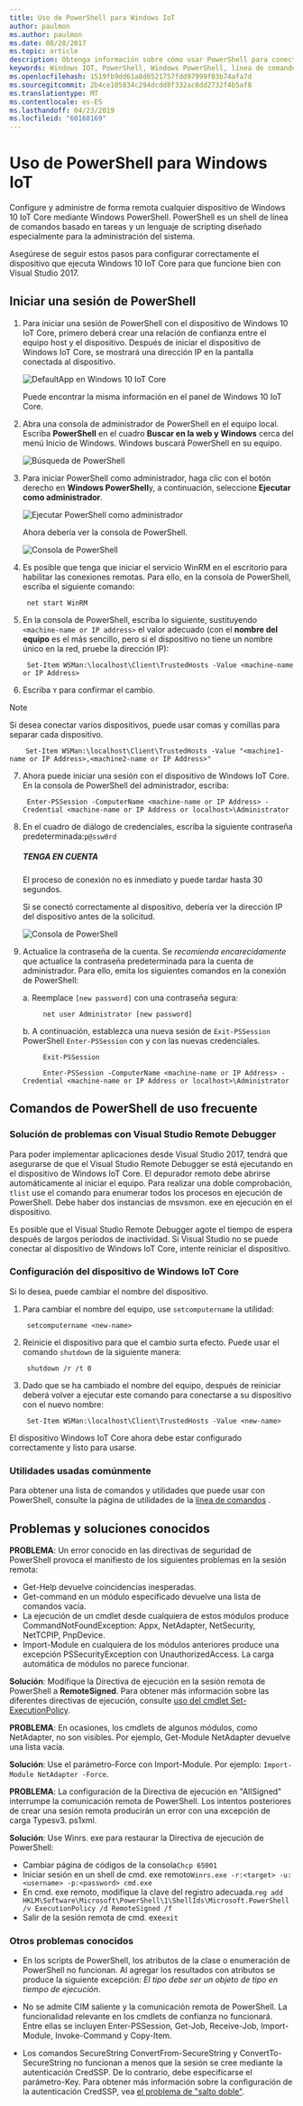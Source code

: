 ```yaml
---
title: Uso de PowerShell para Windows IoT
author: paulmon
ms.author: paulmon
ms.date: 08/28/2017
ms.topic: article
description: Obtenga información sobre cómo usar PowerShell para conectarse al dispositivo, así como para administrar el dispositivo.
keywords: Windows IOT, PowerShell, Windows PowerShell, línea de comandos, Shell de línea de comandos
ms.openlocfilehash: 1519fb9dd61a8d6521757fdd97999f03b74afa7d
ms.sourcegitcommit: 2b4ce105834c294dcdd8f332ac8dd2732f4b5af8
ms.translationtype: MT
ms.contentlocale: es-ES
ms.lasthandoff: 04/23/2019
ms.locfileid: "60168169"
---
```

# <a name="using-powershell-for-windows-iot"></a>Uso de PowerShell para Windows IoT

Configure y administre de forma remota cualquier dispositivo de Windows 10 IoT Core mediante Windows PowerShell.
PowerShell es un shell de línea de comandos basado en tareas y un lenguaje de scripting diseñado especialmente para la administración del sistema.

Asegúrese de seguir estos pasos para configurar correctamente el dispositivo que ejecuta Windows 10 IoT Core para que funcione bien con Visual Studio 2017.

## <a name="initiating-a-powershell-session"></a>Iniciar una sesión de PowerShell
1. Para iniciar una sesión de PowerShell con el dispositivo de Windows 10 IoT Core, primero deberá crear una relación de confianza entre el equipo host y el dispositivo. Después de iniciar el dispositivo de Windows IoT Core, se mostrará una dirección IP en la pantalla conectada al dispositivo.

    ![DefaultApp en Windows 10 IoT Core](../media/PowerShell/DefaultApp.png)

   Puede encontrar la misma información en el panel de Windows 10 IoT Core.

2. Abra una consola de administrador de PowerShell en el equipo local. Escriba **PowerShell** en el cuadro **Buscar en la web y Windows** cerca del menú Inicio de Windows. Windows buscará PowerShell en su equipo.

    ![Búsqueda de PowerShell](../media/PowerShell/start-ps.png)

3. Para iniciar PowerShell como administrador, haga clic con el botón derecho en **Windows PowerShell**y, a continuación, seleccione **Ejecutar como administrador**.

    ![Ejecutar PowerShell como administrador](../media/PowerShell/start-ps2.png)

   Ahora debería ver la consola de PowerShell.

    ![Consola de PowerShell](../media/PowerShell/ps.PNG)

4. Es posible que tenga que iniciar el servicio WinRM en el escritorio para habilitar las conexiones remotas. Para ello, en la consola de PowerShell, escriba el siguiente comando:

        net start WinRM

5. En la consola de PowerShell, escriba lo siguiente, sustituyendo `<machine-name or IP address>` el valor adecuado (con el **nombre del equipo** es el más sencillo, pero si el dispositivo no tiene un nombre único en la red, pruebe la dirección IP):

        Set-Item WSMan:\localhost\Client\TrustedHosts -Value <machine-name or IP Address>

6. Escriba `Y` para confirmar el cambio.

> [!NOTE]
> Si desea conectar varios dispositivos, puede usar comas y comillas para separar cada dispositivo.
        
        Set-Item WSMan:\localhost\Client\TrustedHosts -Value "<machine1-name or IP Address>,<machine2-name or IP Address>"
    
7. Ahora puede iniciar una sesión con el dispositivo de Windows IoT Core. En la consola de PowerShell del administrador, escriba:

        Enter-PSSession -ComputerName <machine-name or IP Address> -Credential <machine-name or IP Address or localhost>\Administrator

8. En el cuadro de diálogo de credenciales, escriba la siguiente contraseña predeterminada:`p@ssw0rd`
    
    <div class="alert alert-note">
      <h5><span class="win-icon win-icon-Page"></span>TENGA EN CUENTA </h5>
      <p>El proceso de conexión no es inmediato y puede tardar hasta 30 segundos.</p>
    </div>    
    
    Si se conectó correctamente al dispositivo, debería ver la dirección IP del dispositivo antes de la solicitud.

    ![Consola de PowerShell](../media/PowerShell/ps_device.png)

9. Actualice la contraseña de la cuenta. Se *recomienda encarecidamente* que actualice la contraseña predeterminada para la cuenta de administrador. Para ello, emita los siguientes comandos en la conexión de PowerShell:

    a. Reemplace `[new password]` con una contraseña segura:
    
            net user Administrator [new password]
            
    b. A continuación, establezca una nueva sesión de `Exit-PSSession` PowerShell `Enter-PSSession` con y con las nuevas credenciales.
    
            Exit-PSSession
            
            Enter-PSSession -ComputerName <machine-name or IP Address> -Credential <machine-name or IP Address or localhost>\Administrator

## <a name="commonly-used-powershell-commands"></a>Comandos de PowerShell de uso frecuente

### <a name="troubleshooting-with-visual-studio-remote-debugger"></a>Solución de problemas con Visual Studio Remote Debugger

Para poder implementar aplicaciones desde Visual Studio 2017, tendrá que asegurarse de que el Visual Studio Remote Debugger se está ejecutando en el dispositivo de Windows IoT Core. El depurador remoto debe abrirse automáticamente al iniciar el equipo. Para realizar una doble comprobación, `tlist` use el comando para enumerar todos los procesos en ejecución de PowerShell. Debe haber dos instancias de msvsmon. exe en ejecución en el dispositivo.

Es posible que el Visual Studio Remote Debugger agote el tiempo de espera después de largos períodos de inactividad. Si Visual Studio no se puede conectar al dispositivo de Windows IoT Core, intente reiniciar el dispositivo.

### <a name="configure-your-windows-iot-core-device"></a>Configuración del dispositivo de Windows IoT Core

Si lo desea, puede cambiar el nombre del dispositivo. 

1. Para cambiar el nombre del equipo, use `setcomputername` la utilidad:

        setcomputername <new-name>

2. Reinicie el dispositivo para que el cambio surta efecto. Puede usar el comando `shutdown` de la siguiente manera:

        shutdown /r /t 0

3. Dado que se ha cambiado el nombre del equipo, después de reiniciar deberá volver a ejecutar este comando para conectarse a su dispositivo con el nuevo nombre:

        Set-Item WSMan:\localhost\Client\TrustedHosts -Value <new-name>
        
El dispositivo Windows IoT Core ahora debe estar configurado correctamente y listo para usarse.

### <a name="commonly-used-utilities"></a>Utilidades usadas comúnmente

Para obtener una lista de comandos y utilidades que puede usar con PowerShell, consulte la página de utilidades de la [línea de comandos](../manage-your-device/CommandLineUtils.md) .

## <a name="known-issues-and-workarounds"></a>Problemas y soluciones conocidos

**PROBLEMA**: Un error conocido en las directivas de seguridad de PowerShell provoca el manifiesto de los siguientes problemas en la sesión remota:
* Get-Help devuelve coincidencias inesperadas.
* Get-command en un módulo especificado devuelve una lista de comandos vacía.
* La ejecución de un cmdlet desde cualquiera de estos módulos produce CommandNotFoundException: Appx, NetAdapter, NetSecurity, NetTCPIP, PnpDevice.
* Import-Module en cualquiera de los módulos anteriores produce una excepción PSSecurityException con UnauthorizedAccess. La carga automática de módulos no parece funcionar.

**Solución**: Modifique la Directiva de ejecución en la sesión remota de PowerShell a **RemoteSigned**. Para obtener más información sobre las diferentes directivas de ejecución, consulte [uso del cmdlet Set-ExecutionPolicy](https://technet.microsoft.com/library/ee176961.aspx).

**PROBLEMA**: En ocasiones, los cmdlets de algunos módulos, como NetAdapter, no son visibles. Por ejemplo, Get-Module NetAdapter devuelve una lista vacía. 

**Solución**: Use el parámetro-Force con Import-Module. Por ejemplo: `Import-Module NetAdapter -Force`.

**PROBLEMA**: La configuración de la Directiva de ejecución en "AllSigned" interrumpe la comunicación remota de PowerShell. Los intentos posteriores de crear una sesión remota producirán un error con una excepción de carga Typesv3. ps1xml. 

**Solución**: Use Winrs. exe para restaurar la Directiva de ejecución de PowerShell:
* Cambiar página de códigos de la consola`Chcp 65001`
* Iniciar sesión en un shell de cmd. exe remoto`Winrs.exe -r:<target> -u:<username> -p:<password> cmd.exe`
* En cmd. exe remoto, modifique la clave del registro adecuada.`reg add HKLM\Software\Microsoft\PowerShell\1\ShellIds\Microsoft.PowerShell /v ExecutionPolicy /d RemoteSigned /f`
* Salir de la sesión remota de cmd. exe`exit`

### <a name="other-known-issues"></a>Otros problemas conocidos

- En los scripts de PowerShell, los atributos de la clase o enumeración de PowerShell no funcionan. Al agregar los resultados con atributos se produce la siguiente excepción: *El tipo debe ser un objeto de tipo en tiempo de ejecución*.

- No se admite CIM saliente y la comunicación remota de PowerShell. La funcionalidad relevante en los cmdlets de confianza no funcionará. Entre ellas se incluyen Enter-PSSession, Get-Job, Receive-Job, Import-Module, Invoke-Command y Copy-Item.

- Los comandos SecureString ConvertFrom-SecureString y ConvertTo-SecureString no funcionan a menos que la sesión se cree mediante la autenticación CredSSP. De lo contrario, debe especificarse el parámetro-Key. Para obtener más información sobre la configuración de la autenticación CredSSP, vea [el problema de "salto doble"](http://blogs.msdn.com/b/clustering/archive/2009/06/25/9803001.aspx).


